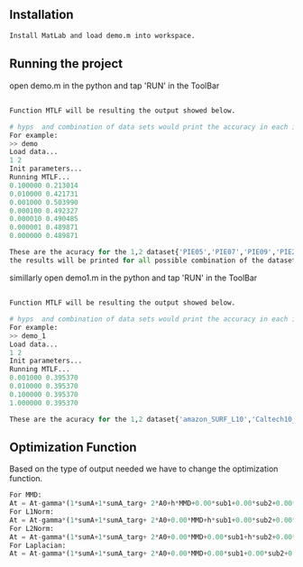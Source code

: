 ## Installation
```bash
Install MatLab and load demo.m into workspace.
```
## Running the project
open demo.m in the python and tap 'RUN' in the ToolBar
## 
```python
Function MTLF will be resulting the output showed below.

# hyps  and combination of data sets would print the accuracy in each iteration
For example:
>> demo
Load data...
1 2
Init parameters...
Running MTLF...
0.100000 0.213014
0.010000 0.421731
0.001000 0.503990
0.000100 0.492327
0.000010 0.490485
0.000001 0.489871
0.000000 0.489871

These are the acuracy for the 1,2 dataset{'PIE05','PIE07','PIE09','PIE27','PIE29'}.ie, "PIE05,PIE07" for each combination of the data set and hyps mentioned and 
the results will be printed for all possible combination of the datasets with the hyps mentioned.


```

simillarly open demo1.m in the python and tap 'RUN' in the ToolBar
## 
```python
Function MTLF will be resulting the output showed below.

# hyps  and combination of data sets would print the accuracy in each iteration
For example:
>> demo_1
Load data...
1 2
Init parameters...
Running MTLF...
0.001000 0.395370
0.010000 0.395370
0.100000 0.395370
1.000000 0.395370

These are the acuracy for the 1,2 dataset{'amazon_SURF_L10','Caltech10_SURF_L10','dslr_SURF_L10','webcam_SURF_L10'}.ie, "amazon_SURF_L10','Caltech10_SURF_L10" for each combination of the data set and hyps mentioned 

```

## Optimization Function
Based on the type of output needed we have to change the optimization function.
```python
For MMD:
At = At-gamma*(1*sumA+1*sumA_targ+ 2*A0+h*MMD+0.00*sub1+0.00*sub2+0.00*XL);
For L1Norm:
At = At-gamma*(1*sumA+1*sumA_targ+ 2*A0+0.00*MMD+h*sub1+0.00*sub2+0.00*XL);
For L2Norm:
At = At-gamma*(1*sumA+1*sumA_targ+ 2*A0+0.00*MMD+0.00*sub1+h*sub2+0.00*XL);
For Laplacian:
At = At-gamma*(1*sumA+1*sumA_targ+ 2*A0+0.00*MMD+0.00*sub1+0.00*sub2+0.h*XL);

```





